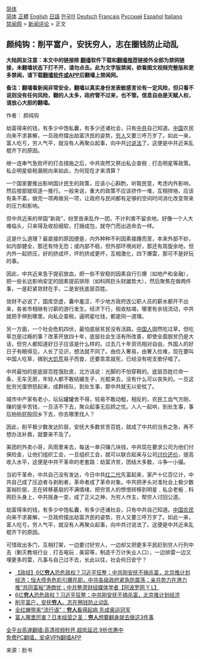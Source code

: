  <!-- 面包屑导航 --> <div class="breadcrumb"><!-- GTranslate: https://gtranslate.io/ -->  <div class="switcher notranslate">  <div class="selected">  <a href="#" onclick="return false;"> 简体</a>  </div>  <div class="option">  <a href="https://www.bannedbook.org" onclick="doGTranslate('zh-CN|zh-CN');jQuery('div.switcher div.selected a').html(jQuery(this).html());return false;" title="简体中文" class="nturl selected"> 简体</a>  <a href="https://www.bannedbook.org/zh-tw/" onclick="doGTranslate('zh-CN|zh-TW');jQuery('div.switcher div.selected a').html(jQuery(this).html());return false;" title="繁體中文" class="nturl"> 正體</a>  <a href="https://www.bannedbook.org/en/" onclick="doGTranslate('zh-CN|en');jQuery('div.switcher div.selected a').html(jQuery(this).html());return false;" title="English" class="nturl"> English</a>  <a href="https://www.bannedbook.org/ja/" onclick="doGTranslate('zh-CN|ja');jQuery('div.switcher div.selected a').html(jQuery(this).html());return false;" title="日本語" class="nturl"> 日語</a>  <a href="https://www.bannedbook.org/ko/" onclick="doGTranslate('zh-CN|ko');jQuery('div.switcher div.selected a').html(jQuery(this).html());return false;" title="한국어" class="nturl"> 한국어</a>  <a href="https://www.bannedbook.org/de/" onclick="doGTranslate('zh-CN|de');jQuery('div.switcher div.selected a').html(jQuery(this).html());return false;" title="Deutsch" class="nturl"> Deutsch</a>  <a href="https://www.bannedbook.org/fr/" onclick="doGTranslate('zh-CN|fr');jQuery('div.switcher div.selected a').html(jQuery(this).html());return false;" title="Français" class="nturl"> Français</a>  <a href="https://www.bannedbook.org/ru/" onclick="doGTranslate('zh-CN|ru');jQuery('div.switcher div.selected a').html(jQuery(this).html());return false;" title="Русский" class="nturl"> Русский</a>  <a href="https://www.bannedbook.org/es/" onclick="doGTranslate('zh-CN|es');jQuery('div.switcher div.selected a').html(jQuery(this).html());return false;" title="Español" class="nturl"> Español</a>  <a href="https://www.bannedbook.org/it/" onclick="doGTranslate('zh-CN|it');jQuery('div.switcher div.selected a').html(jQuery(this).html());return false;" title="Italiano" class="nturl"> Italiano</a>  </div>  </div>      <div class='breadcrumb-sub'><!-- Breadcrumb NavXT 6.3.0 --> <a href="https://www.bannedbook.org/" class="home">禁闻网</a> &gt; <a href="https://www.bannedbook.org/bnews/comments/" class="category">新闻评论</a> &gt; 正文</div></div><h2>颜纯钩：削平富户，安抚穷人，志在圈钱防止动乱</h2> <p class="notice"><b>大陆网友注意：本文中的链接除 <a href="https://github.com/bannedbook/fanqiang" >翻墙</a>软件下载和<a href="https://github.com/killgcd/justmysocks/blob/master/README.md">翻墙推荐</a>链接外全部为禁网链接，未翻墙状态下打不开，请勿点击。此为文字版禁闻，欲看图文视频完整版和更多禁闻，请下载<a href="https://github.com/bannedbook/fanqiang">翻墙软件或APP</a>后翻墙上禁闻网。</p><p>备注：翻墙看新闻非常安全，翻墙以真实身份发表敏感言论有一定风险，但只看不说则没有任何风险，翻的人太多，政府管不过来，也不管。信息自由是天赋人权，请放心大胆的翻墙。</b></p>  <div class="entry"> <p>作者： 颜纯钩</p> <p id="summary">劫富得来的钱，有多少中饱私囊，有多少还诸社会，只有<a href="https://www.bannedbook.org/bnews/tag/%e4%b8%ad%e5%85%b1/" class="st_tag internal_tag" rel="tag" title="标签 中共 下的日志">中共</a>自己知道。<span class='wp_keywordlink_affiliate'><a href="https://www.bannedbook.org/" title="中国" target="_blank">中国</a></span>农民向来不求甚解，一旦政府摆出劫富济民的姿势，<a href="https://www.bannedbook.org/bnews/tag/%e7%a9%b7%e4%ba%ba/" class="st_tag internal_tag" rel="tag" title="标签 穷人 下的日志">穷人</a>又要三呼万岁了。如此一来，富人吃亏，穷人气平，就没有人再聚众起事，向中共<a href="https://www.bannedbook.org/bnews/tag/%E8%AE%A8%E8%AF%B4%E6%B3%95/" class="st_tag internal_tag" rel="tag" title="标签 讨说法 下的日志">讨说法</a>了。这便是中共近来乱棍齐下的原因。</p> <p>继一连串气急败坏的打击措施之后，中共突然又祭出私企查税﹑打击明星等政策。私企明星偷税漏税向来如此，为何现在才来清算？</p> <p>一个国家要推出影响国计民生的政策，应该小心斟酌，听取民意，考虑内外影响，然后按部就班逐一推行。一般来说，重大的政策不应该挤作一堆，互相捍挌，应该有条不紊，做完一项再做另一项，让政府与民间都有足够的空间时间消化改变带来的压力和影响。</p>  <p>但中共近来的举国“新政”，纷至沓来乱作一团，不计利害不留余地，好像一个人大难临头，只来得及收拾细软，打捆成包，就夺门而出逃命去一样。</p> <p>这是什么道理？最直接的原因便是，内外种种不利因素接踵而至，本来外部不妙，如内部健全，那还有恃无恐；或内部不稳，但外部环境尚好，那还有周旋余地，但内外一起挤压，好的挤成坏，坏的挤成更坏，互相激化，四下爆雷，那可不是好玩的事。</p> <p>因此，中共近来急于提前放血，把一些不安稳的因素自行引爆（如地产和金融），把一些长远影响安定的因素提前排除（如科网巨头财雄势大），然后聚焦在做两件事，一是赶紧敛财在手，二是安抚底层百姓。</p> <p>敛财不必说了，国库空虚，囊中羞涩，不少地方政府连公职人员的薪水都开不出来，各省市相继有讨薪的游行发生。经济下行，税收枯竭，哪里有余钱流动，中共就把手伸到哪里。向私企查税，逼明星吐钱，都是同一道理。</p>  <p>另一方面，一个社会危机四伏，最怕底层贫民没有活路。<a href="https://www.bannedbook.org/bnews/tag/%e4%b8%ad%e5%9b%bd%e4%ba%ba/" class="st_tag internal_tag" rel="tag" title="标签 中国人 下的日志">中国人</a>固然吃过草，但吃草岂是过瘾的事？改革开放四十年，底层社会生活有所改善，即使全面脱贫仍是大话，但穷人都知道好日子应该是什么样的。过去几十年资讯相对自由，外国人的好日子有眼得见，人长了见识，想法就不同了。由俭入奢易，由奢入俭难，现在要叫中国人吃草，搞到<span class='wp_keywordlink'><a href="https://www.bannedbook.org/forum2/topic255.html" title="https://www.bannedbook.org/forum2/topic255.html" target="_blank">大饥荒</a></span>易子而食，还要乖乖就死，已经没有呢支歌仔唱了。</p> <p>中共最怕的是底层百姓饿肚皮，北方话说：光脚的不怕穿鞋的。底层百姓烂命一条，无车无房，年轻人都不敢结婚生子，光棍来去，没有什么可以丧失的。一旦这批穷光蛋愤怒起来，成群结队，到处生事，那中共就无以安枕了。</p> <p>城市中产家有老小，坛坛罐罐舍不得，轻易不敢动粗，相反的，农民工血气方刚，赚的是辛苦钱，一旦活不下去，聚众起事无后顾之忧。人人一起哄，到处生事，事后拍拍屁股回乡下去，你去哪里找人？</p> <p>因此，削平极少数发达阶层，安抚大多数贫苦百姓，就成了中共的当务之急，再不想办法补救，就要来不及了。</p>  <p>美团的外卖小哥，风雨里来去，每送一单只赚几块钱，中共现在要求公司为他们付保险金，让他们组织工会，一旦组织工会，就可以联合起来与公司<a href="https://www.bannedbook.org/bnews/tag/%E8%AE%A8%E4%BB%B7%E8%BF%98%E4%BB%B7/" class="st_tag internal_tag" rel="tag" title="标签 讨价还价 下的日志">讨价还价</a>，提高收入水平，这便是中共干革命的老套路：劫富济贫，团结大多数，斗争一小撮。</p> <p>当初干革命，中共自己没有发达，今日中共<a href="https://www.bannedbook.org/bnews/tag/%e7%ba%a2%e4%ba%8c%e4%bb%a3/" class="st_tag internal_tag" rel="tag" title="标签 红二代 下的日志">红二代</a>先富起来，家产十亿百亿计，中共自己成了压迫者与剥削者，革命者成了革命对象。中共把矛头对准社会上极少数富裕阶层，志在转移基层的不满情绪，把穷苦人的愤恨转移到明星﹑私企老板﹑科网巨头身上，中共摇身一变，成了正义之神，为穷人作主，帮穷人讨回公道。</p> <p>劫富得来的钱，有多少中饱私囊，有多少还诸社会，只有中共自己知道。<a href="https://www.bannedbook.org/bnews/tag/%E4%B8%AD%E5%9B%BD%E5%86%9C%E6%B0%91/" class="st_tag internal_tag" rel="tag" title="标签 中国农民 下的日志">中国农民</a>向来不求甚解，一旦政府摆出劫富济民的姿势，穷人又要三呼万岁了。如此一来，富人吃亏，穷人气平，就没有人再聚众起事，向中共讨说法了。这便是中共近来乱棍齐下的原因。</p> <p>可惜政出多门，互相打架，一边要讨好穷人，一边却又把更多平民赶到穷人行列中去（剿灭教培行业﹑打击电玩﹑美容等，制造千万计失业人口），一边排雷一边又埋更多的雷，凡事与自己过不去，长此以往，社会何日安宁？</p>  <ul class='op-related-articles' title='相关阅读'> <li><a href='https://www.bannedbook.org/bnews/bannedvideo/20210828/1615100.html' target='_blank'>【政经】6亿<b>穷人</b>恐危政权？习近平狂整；中共刚安抚不搞杀富，北京推计划经济；恒大债务危机引爆在即，中共各级政府紧急防震荡；亲共势力在港力推“共同富裕”港商忧；中共整肃财经媒体学者【阿波罗网 Y L】</a></li> <li><a href='https://www.bannedbook.org/bnews/finance/20210828/1615093.html' target='_blank'>6亿<b>穷人</b>恐危政权？习近平狂整；中共刚安抚不搞杀富，北京推计划经济</a></li> <li><a href='https://www.bannedbook.org/bnews/ssgc/20210828/1615036.html' target='_blank'>削平富户，安抚<b>穷人</b>，志在圈钱防止动乱</a></li> <li><a href='https://www.bannedbook.org/bnews/comments/20210809/1602951.html' target='_blank'>全红蝉带来“流行语”：<b>穷人</b>看得起病 先成奥运冠军</a></li> <li><a href='https://www.bannedbook.org/bnews/cnnews/20210808/1602289.html' target='_blank'>富人哪里厉害？日本经营之圣：<b>穷人</b>想要翻身就去做这3件事</a></li> </ul> <p class="texttj"> <a href="https://github.com/bannedbook/fanqiang/wiki/V2ray%E6%9C%BA%E5%9C%BA" target="_blank">全平台高速翻墙:高清视频秒开,超低延迟,9折优惠中</a><br/> <a href="https://github.com/bannedbook/fanqiang/wiki/%E7%A6%81%E9%97%BB%E7%BD%91%E5%AE%89%E5%8D%93%E7%BF%BB%E5%A2%99%E6%96%B0%E9%97%BBAPP" target="_blank">免费PC翻墙、安卓VPN翻墙APP</a></p><p> 来源：脸书 </p><a name='sharetosocial'></a>  <div style="margin-bottom:5px;padding-bottom:5px;clear:both"> <div id="archive-pix-1" class="banner-ads"> <!-- AuctionX Display platform tag START --> <div id="26318x728x90x621x_ADSLOT2" clicktrack="%%CLICK_URL_ESC%%"></div> <!-- AuctionX Display platform tag END --> </div> <div id="archive-pix-2" class="banner-ads"> <!-- AuctionX Display platform tag START --> <div id="26315x300x250x621x_ADSLOT2" clicktrack="%%CLICK_URL_ESC%%"></div> <!-- AuctionX Display platform tag END --> </div> </div>  <div id="archive-pix-1" class="banner-ads"> <!-- AuctionX Display platform tag START --> <div id="26318x728x90x621x_ADSLOT3" clicktrack="%%CLICK_URL_ESC%%"></div> <!-- AuctionX Display platform tag END --> </div> </div><!--END ENTRY--> 